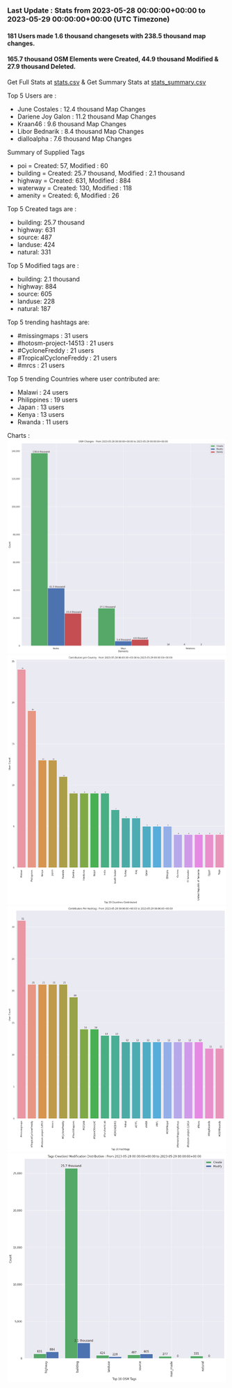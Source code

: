 ### Last Update : Stats from 2023-05-28 00:00:00+00:00 to 2023-05-29 00:00:00+00:00 (UTC Timezone)

#### 181 Users made 1.6 thousand changesets with 238.5 thousand map changes.
#### 165.7 thousand OSM Elements were Created, 44.9 thousand Modified & 27.9 thousand Deleted.
Get Full Stats at [stats.csv](/stats/hotosm/Daily/stats.csv)
 & Get Summary Stats at [stats_summary.csv](/stats/hotosm/Daily/stats_summary.csv)

Top 5 Users are : 
- June Costales : 12.4 thousand Map Changes
- Dariene Joy Galon : 11.2 thousand Map Changes
- Kraan46 : 9.6 thousand Map Changes
- Libor Bednarik : 8.4 thousand Map Changes
- dialloalpha : 7.6 thousand Map Changes

Summary of Supplied Tags
- poi = Created: 57, Modified : 60
- building = Created: 25.7 thousand, Modified : 2.1 thousand
- highway = Created: 631, Modified : 884
- waterway = Created: 130, Modified : 118
- amenity = Created: 6, Modified : 26


Top 5 Created tags are :
- building: 25.7 thousand
- highway: 631
- source: 487
- landuse: 424
- natural: 331


Top 5 Modified tags are :
- building: 2.1 thousand
- highway: 884
- source: 605
- landuse: 228
- natural: 187


Top 5 trending hashtags are:
- #missingmaps : 31 users
- #hotosm-project-14513 : 21 users
- #CycloneFreddy : 21 users
- #TropicalCycloneFreddy : 21 users
- #mrcs : 21 users


Top 5 trending Countries where user contributed are:
- Malawi : 24 users
- Philippines : 19 users
- Japan : 13 users
- Kenya : 13 users
- Rwanda : 11 users


 Charts : 
![Alt text](./stats_osm_changes.png) 
![Alt text](./stats_users_per_country.png) 
![Alt text](./stats_users_per_hashtag.png) 
![Alt text](./stats_tags.png) 
